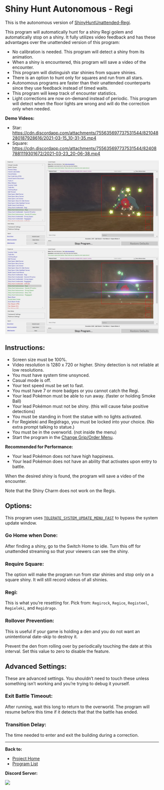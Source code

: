# Shiny Hunt Autonomous - Regi

This is the autonomous version of [ShinyHuntUnattended-Regi](../NativePrograms/ShinyHuntUnattended-Regi.md).

This program will automatically hunt for a shiny Regi golem and automatically stop on a shiny. It fully utilizes video feedback and has these advantages over the unattended version of this program:
- No calibration is needed. This program will detect a shiny from its animation.
- When a shiny is encountered, this program will save a video of the encounter.
- This program will distinguish star shinies from square shinies.
- There is an option to hunt only for squares and run from all stars.
- Autonomous programs are faster than their unattended counterparts since they use feedback instead of timed waits.
- This program will keep track of encounter statistics.
- Light corrections are now on-demand instead of periodic. This program will detect when the floor lights are wrong and will do the correction only when needed.

**Demo Videos:**
- Star: https://cdn.discordapp.com/attachments/755635697737531544/821048280187928616/2021-03-15_10-31-35.mp4
- Square: https://cdn.discordapp.com/attachments/755635697737531544/824087881119301672/2021-03-23_20-06-38.mp4

<img src="images/ShinyHuntAutonomous-Regi.jpg" width="800">
<img src="images/ShinyHuntAutonomous-Regi-Square.jpg" width="800">

## Instructions:
- Screen size must be 100%.
- Video resolution is 1280 x 720 or higher. Shiny detection is not reliable at low resolutions.
- You must have system time unsynced.
- Casual mode is off.
- Your text speed must be set to fast.
- You must have 7 or more badges or you cannot catch the Regi.
- Your lead Pokémon must be able to run away. (faster or holding Smoke Ball)
- Your lead Pokémon must not be shiny. (this will cause false positive detections)
- You must be standing in front the statue with no lights activated.
- For Regieleki and Regidrago, you must be locked into your choice. (No extra prompt talking to statue.)
- You must be in the overworld. (not inside the menu)
- Start the program in the [Change Grip/Order Menu](../Appendix/ChangeGripOrderMenu.md).

**Recommended for Performance:**
- Your lead Pokémon does not have high happiness.
- Your lead Pokémon does not have an ability that activates upon entry to battle.

When the desired shiny is found, the program will save a video of the encounter.

Note that the Shiny Charm does not work on the Regis.

## Options:

This program uses [`TOLERATE_SYSTEM_UPDATE_MENU_FAST`](../Appendix/GlobalSettings.md#tolerate-system-update-menu-fast) to bypass the system update window.

### Go Home when Done:

After finding a shiny, go to the Switch Home to idle. Turn this off for unattended streaming so that your viewers can see the shiny.

### Require Square:

The option will make the program run from star shinies and stop only on a square shiny. It will still record videos of all shinies.

### Regi:

This is what you’re resetting for. Pick from: `Regirock`, `Regice`, `Registeel`, `Regieleki`, and `Regidrago`.

### Rollover Prevention:

This is useful if your game is holding a den and you do not want an unintentional date-skip to destroy it.

Prevent the den from rolling over by periodically touching the date at this interval. Set this value to zero to disable the feature.


## Advanced Settings:
These are advanced settings. You shouldn’t need to touch these unless something isn’t working and you’re trying to debug it yourself.


### Exit Battle Timeout:

After running, wait this long to return to the overworld. The program will resume before this time if it detects that that the battle has ended.

### Transition Delay:

The time needed to enter and exit the building during a correction.


<hr>

**Back to:**
- [Project Home](/README.md)
- [Program List](/Documentation/ProgramList.md)

**Discord Server:** 

[<img src="https://canary.discordapp.com/api/guilds/695809740428673034/widget.png?style=banner2">](https://discord.gg/cQ4gWxN)
